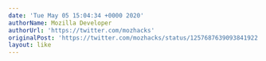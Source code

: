 ```yaml
---
date: 'Tue May 05 15:04:34 +0000 2020'
authorName: Mozilla Developer
authorUrl: 'https://twitter.com/mozhacks'
originalPost: 'https://twitter.com/mozhacks/status/1257687639093841922'
layout: like
---
```

